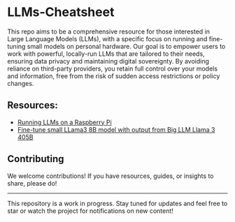 # LLMs-Cheatsheet

This repo aims to be a comprehensive resource for those interested in Large Language Models (LLMs), with a specific focus on running and fine-tuning small models on personal hardware. Our goal is to empower users to work with powerful, locally-run LLMs that are tailored to their needs, ensuring data privacy and maintaining digital sovereignty. By avoiding reliance on third-party providers, you retain full control over your models and information, free from the risk of sudden access restrictions or policy changes.

## Resources:

- [Running LLMs on a Raspberry Pi](./run-llm-on-raspberry-pi.md)
- [Fine-tune small LLama3 8B model with output from Big LLM Llama 3 405B](./fine-tune-llama3-8b-with-llama3-405b-data.ipynb)

## Contributing

We welcome contributions! If you have resources, guides, or insights to share, please do!

---

This repository is a work in progress. Stay tuned for updates and feel free to star or watch the project for notifications on new content!
